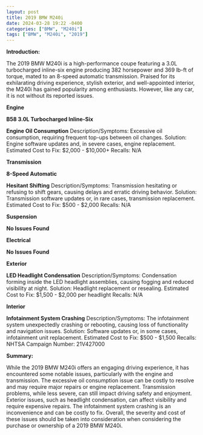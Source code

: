 ```yaml
---
layout: post
title: 2019 BMW M240i
date: 2024-03-28 19:22 -0400
categories: ["BMW", "M240i"]
tags: ["BMW", "M240i", "2019"]
---
```

**Introduction:**

The 2019 BMW M240i is a high-performance coupe featuring a 3.0L turbocharged inline-six engine producing 382 horsepower and 369 lb-ft of torque, mated to an 8-speed automatic transmission. Praised for its exhilarating driving experience, stylish exterior, and well-appointed interior, the M240i has gained popularity among enthusiasts. However, like any car, it is not without its reported issues.

**Engine**

**B58 3.0L Turbocharged Inline-Six**

**Engine Oil Consumption**
Description/Symptoms: Excessive oil consumption, requiring frequent top-ups between oil changes.
Solution: Engine software updates and, in severe cases, engine replacement.
Estimated Cost to Fix: $2,000 - $10,000+
Recalls: N/A

**Transmission**

**8-Speed Automatic**

**Hesitant Shifting**
Description/Symptoms: Transmission hesitating or refusing to shift gears, causing delays and erratic driving behavior.
Solution: Transmission software updates or, in rare cases, transmission replacement.
Estimated Cost to Fix: $500 - $2,000
Recalls: N/A

**Suspension**

**No Issues Found**

**Electrical**

**No Issues Found**

**Exterior**

**LED Headlight Condensation**
Description/Symptoms: Condensation forming inside the LED headlight assemblies, causing fogging and reduced visibility at night.
Solution: Headlight replacement or resealing.
Estimated Cost to Fix: $1,500 - $2,000 per headlight
Recalls: N/A

**Interior**

**Infotainment System Crashing**
Description/Symptoms: The infotainment system unexpectedly crashing or rebooting, causing loss of functionality and navigation issues.
Solution: Software updates or, in some cases, infotainment unit replacement.
Estimated Cost to Fix: $500 - $1,500
Recalls: NHTSA Campaign Number: 21V427000

**Summary:**

While the 2019 BMW M240i offers an engaging driving experience, it has encountered some notable issues, particularly with the engine and transmission. The excessive oil consumption issue can be costly to resolve and may require major repairs or engine replacement. Transmission problems, while less severe, can still impact driving safety and enjoyment. Exterior issues, such as headlight condensation, can affect visibility and require expensive repairs. The infotainment system crashing is an inconvenience and can be costly to fix. Overall, the severity and cost of these issues should be taken into consideration when considering the purchase or ownership of a 2019 BMW M240i.
